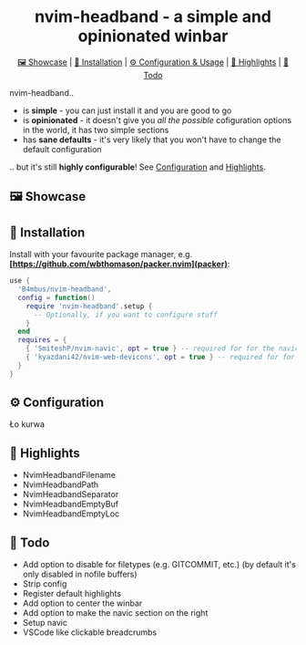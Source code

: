 <div align="center">

# nvim-headband - a simple and opinionated winbar
  <div>
    <a href='#Showcase'>🖼 Showcase</a> |
    <a href='#Installation'>💾 Installation</a> |
    <a href='#Configuration'>⚙ Configuration & Usage</a> |
    <a href='#Highlights'>🎨 Highlights</a> |
    <a href='#Todo'>🧾 Todo</a>
  </div>
</div>

nvim-headband..
 - is **simple** - you can just install it and you are good to go
 - is **opinionated** - it doesn't give you *all the possible* cofiguration options in the world, it has two simple sections
 - has **sane defaults** - it's very likely that you won't have to change the default configuration

.. but it's still **highly configurable**! See [Configuration](#Configuration) and [Highlights](#Highlights).

## 🖼 Showcase

## 💾 Installation

Install with your favourite package manager, e.g. **[https://github.com/wbthomason/packer.nvim](packer)**:
```lua
use {
  'B4mbus/nvim-headband',
  config = function()
    require 'nvim-headband'.setup {
      -- Optionally, if you want to configure stuff
    }
  end
  requires = {
    { 'SmiteshP/nvim-navic', opt = true } -- required for for the navic section to work
    { 'kyazdani42/nvim-web-devicons', opt = true } -- required for for devicons and default navic_section.separator highlight group
  }
}
```

## ⚙ Configuration

Ło kurwa

## 🎨 Highlights

 - NvimHeadbandFilename
 - NvimHeadbandPath
 - NvimHeadbandSeparator
 - NvimHeadbandEmptyBuf
 - NvimHeadbandEmptyLoc

## 🧾 Todo
 - Add option to disable for filetypes (e.g. GITCOMMIT, etc.) (by default it's only disabled in nofile buffers)
 - Strip config
 - Register default highlights
 - Add option to center the winbar
 - Add option to make the navic section on the right
 - Setup navic
 - VSCode like clickable breadcrumbs
